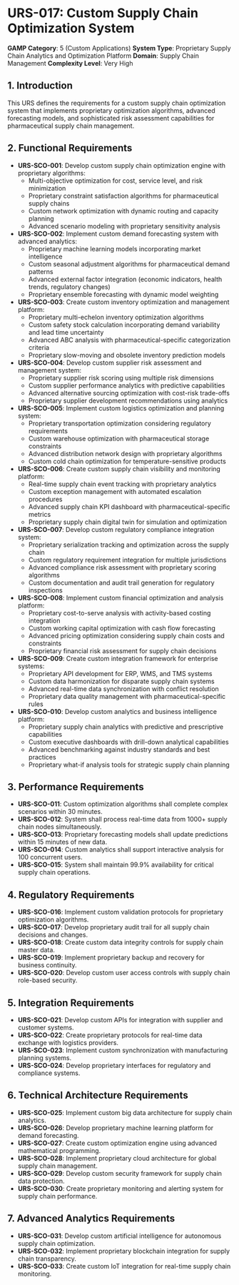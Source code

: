 # URS-017: Custom Supply Chain Optimization System
**GAMP Category**: 5 (Custom Applications)
**System Type**: Proprietary Supply Chain Analytics and Optimization Platform
**Domain**: Supply Chain Management
**Complexity Level**: Very High

## 1. Introduction
This URS defines the requirements for a custom supply chain optimization system that implements proprietary optimization algorithms, advanced forecasting models, and sophisticated risk assessment capabilities for pharmaceutical supply chain management.

## 2. Functional Requirements
- **URS-SCO-001**: Develop custom supply chain optimization engine with proprietary algorithms:
  - Multi-objective optimization for cost, service level, and risk minimization
  - Proprietary constraint satisfaction algorithms for pharmaceutical supply chains
  - Custom network optimization with dynamic routing and capacity planning
  - Advanced scenario modeling with proprietary sensitivity analysis
- **URS-SCO-002**: Implement custom demand forecasting system with advanced analytics:
  - Proprietary machine learning models incorporating market intelligence
  - Custom seasonal adjustment algorithms for pharmaceutical demand patterns
  - Advanced external factor integration (economic indicators, health trends, regulatory changes)
  - Proprietary ensemble forecasting with dynamic model weighting
- **URS-SCO-003**: Create custom inventory optimization and management platform:
  - Proprietary multi-echelon inventory optimization algorithms
  - Custom safety stock calculation incorporating demand variability and lead time uncertainty
  - Advanced ABC analysis with pharmaceutical-specific categorization criteria
  - Proprietary slow-moving and obsolete inventory prediction models
- **URS-SCO-004**: Develop custom supplier risk assessment and management system:
  - Proprietary supplier risk scoring using multiple risk dimensions
  - Custom supplier performance analytics with predictive capabilities
  - Advanced alternative sourcing optimization with cost-risk trade-offs
  - Proprietary supplier development recommendations using analytics
- **URS-SCO-005**: Implement custom logistics optimization and planning system:
  - Proprietary transportation optimization considering regulatory requirements
  - Custom warehouse optimization with pharmaceutical storage constraints
  - Advanced distribution network design with proprietary algorithms
  - Custom cold chain optimization for temperature-sensitive products
- **URS-SCO-006**: Create custom supply chain visibility and monitoring platform:
  - Real-time supply chain event tracking with proprietary analytics
  - Custom exception management with automated escalation procedures
  - Advanced supply chain KPI dashboard with pharmaceutical-specific metrics
  - Proprietary supply chain digital twin for simulation and optimization
- **URS-SCO-007**: Develop custom regulatory compliance integration system:
  - Proprietary serialization tracking and optimization across the supply chain
  - Custom regulatory requirement integration for multiple jurisdictions
  - Advanced compliance risk assessment with proprietary scoring algorithms
  - Custom documentation and audit trail generation for regulatory inspections
- **URS-SCO-008**: Implement custom financial optimization and analysis platform:
  - Proprietary cost-to-serve analysis with activity-based costing integration
  - Custom working capital optimization with cash flow forecasting
  - Advanced pricing optimization considering supply chain costs and constraints
  - Proprietary financial risk assessment for supply chain decisions
- **URS-SCO-009**: Create custom integration framework for enterprise systems:
  - Proprietary API development for ERP, WMS, and TMS systems
  - Custom data harmonization for disparate supply chain systems
  - Advanced real-time data synchronization with conflict resolution
  - Proprietary data quality management with pharmaceutical-specific rules
- **URS-SCO-010**: Develop custom analytics and business intelligence platform:
  - Proprietary supply chain analytics with predictive and prescriptive capabilities
  - Custom executive dashboards with drill-down analytical capabilities
  - Advanced benchmarking against industry standards and best practices
  - Proprietary what-if analysis tools for strategic supply chain planning

## 3. Performance Requirements
- **URS-SCO-011**: Custom optimization algorithms shall complete complex scenarios within 30 minutes.
- **URS-SCO-012**: System shall process real-time data from 1000+ supply chain nodes simultaneously.
- **URS-SCO-013**: Proprietary forecasting models shall update predictions within 15 minutes of new data.
- **URS-SCO-014**: Custom analytics shall support interactive analysis for 100 concurrent users.
- **URS-SCO-015**: System shall maintain 99.9% availability for critical supply chain operations.

## 4. Regulatory Requirements
- **URS-SCO-016**: Implement custom validation protocols for proprietary optimization algorithms.
- **URS-SCO-017**: Develop proprietary audit trail for all supply chain decisions and changes.
- **URS-SCO-018**: Create custom data integrity controls for supply chain master data.
- **URS-SCO-019**: Implement proprietary backup and recovery for business continuity.
- **URS-SCO-020**: Develop custom user access controls with supply chain role-based security.

## 5. Integration Requirements
- **URS-SCO-021**: Develop custom APIs for integration with supplier and customer systems.
- **URS-SCO-022**: Create proprietary protocols for real-time data exchange with logistics providers.
- **URS-SCO-023**: Implement custom synchronization with manufacturing planning systems.
- **URS-SCO-024**: Develop proprietary interfaces for regulatory and compliance systems.

## 6. Technical Architecture Requirements
- **URS-SCO-025**: Implement custom big data architecture for supply chain analytics.
- **URS-SCO-026**: Develop proprietary machine learning platform for demand forecasting.
- **URS-SCO-027**: Create custom optimization engine using advanced mathematical programming.
- **URS-SCO-028**: Implement proprietary cloud architecture for global supply chain management.
- **URS-SCO-029**: Develop custom security framework for supply chain data protection.
- **URS-SCO-030**: Create proprietary monitoring and alerting system for supply chain performance.

## 7. Advanced Analytics Requirements
- **URS-SCO-031**: Develop custom artificial intelligence for autonomous supply chain optimization.
- **URS-SCO-032**: Implement proprietary blockchain integration for supply chain transparency.
- **URS-SCO-033**: Create custom IoT integration for real-time supply chain monitoring.